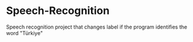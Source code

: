 # Speech-Recognition
Speech recognition project that changes label if the program identifies the word "Türkiye"

